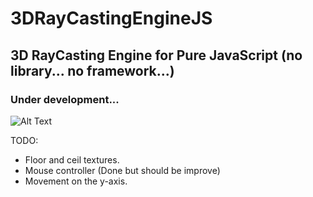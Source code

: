 # 3DRayCastingEngineJS
## 3D RayCasting Engine for Pure JavaScript (no library... no framework...)
### Under development...

![Alt Text](https://media.giphy.com/media/CW52t2we97nXngkApf/giphy.gif)


TODO:
- Floor and ceil textures.
- Mouse controller (Done but should be improve)
- Movement on the y-axis.

